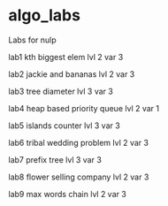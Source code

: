 # algo_labs
Labs for nulp

lab1 
kth biggest elem
lvl 2 var 3

lab2
jackie and bananas
lvl 2 var 3

lab3
tree diameter
lvl 3 var 3

lab4
heap based priority queue
lvl 2 var 1

lab5
islands counter
lvl 3 var 3

lab6
tribal wedding problem
lvl 2 var 3

lab7
prefix tree
lvl 3 var 3

lab8
flower selling company
lvl 2 var 3

lab9
max words chain
lvl 2 var 3